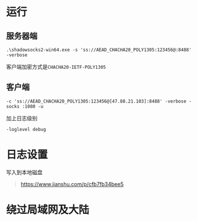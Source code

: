 

# 运行

## 服务器端
```shell
.\shadowsocks2-win64.exe -s 'ss://AEAD_CHACHA20_POLY1305:123456@:8488' -verbose
```
客户端加密方式是`CHACHA20-IETF-POLY1305`

## 客户端
```shell
-c 'ss://AEAD_CHACHA20_POLY1305:123456@[47.88.21.103]:8488' -verbose -socks :1080 -u
```
加上日志级别
```shell
-loglevel debug
```

# 日志设置
写入到本地磁盘

> https://www.jianshu.com/p/cfb7fb34bee5

# 绕过局域网及大陆